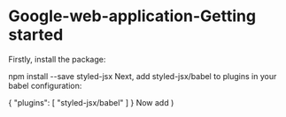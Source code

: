 # Google-web-application-Getting started
Firstly, install the package:

npm install --save styled-jsx
Next, add styled-jsx/babel to plugins in your babel configuration:

{
  "plugins": [
    "styled-jsx/babel"
  ]
}
Now add <style jsx> to your code and fill it with CSS:

export default () => (
  <div>
    <p>only this paragraph will get the style :)</p>

    { /* you can include <Component />s here that include
         other <p>s that don't get unexpected styles! */ }

    <style jsx>{`
      p {
        color: white;
      }
    `}</style>
  </div>
)
Features
Full CSS support, no tradeoffs in power
Runtime size of just 3kb (gzipped, from 12kb)
Complete isolation: Selectors, animations, keyframes
Built-in CSS vendor prefixing
Very fast, minimal and efficient transpilation (see below)
High-performance runtime-CSS-injection when not server-rendering
Future-proof: Equivalent to server-renderable "Shadow CSS"
Source maps support
Dynamic styles and themes support
CSS Preprocessing via Plugins
How It Works
The example above transpiles to the following:

import _JSXStyle from 'styled-jsx/style'

export default () => (
  <div className="jsx-123">
    <p className="jsx-123">only this paragraph will get the style :)</p>
    <_JSXStyle id="123">{`p.jsx-123 {color: red;}`}</_JSXStyle>
  </div>
)
Why It Works Like This
Unique classnames give us style encapsulation and _JSXStyle is heavily optimized for:

Injecting styles upon render
Only injecting a certain component's style once (even if the component is included multiple times)
Removing unused styles
Keeping track of styles for server-side rendering
Targeting The Root
Notice that the outer <div> from the example above also gets a jsx-123 classname. We do this so that you can target the "root" element, in the same manner that :host works with Shadow DOM.

If you want to target only the host, we suggest you use a class:

export default () => (
  <div className="root">
    <style jsx>{`
      .root {
        color: white;
      }
    `}</style>
  </div>
)
